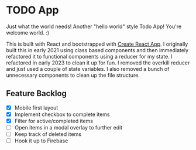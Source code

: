 # TODO App

Just what the world needs! Another "hello world" style Todo App! You're welcome world. :)

This is built with React and bootstrapped with [Create React App](https://github.com/facebook/create-react-app). I originally built this in early 2021 using class based components and then immediately refactored it to functional components using a reducer for my state. I refactored in early 2023 to clean it up for fun. I removed the overkill reducer and just used a couple of state variables. I also removed a bunch of unnecessary components to clean up the file structure.

## Feature Backlog

- [x] Mobile first layout
- [x] Implement checkbox to complete items
- [x] Filter for active/completed items
- [ ] Open items in a modal overlay to further edit
- [ ] Keep track of deleted items
- [ ] Hook it up to Firebase
